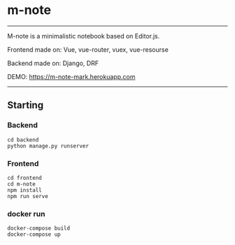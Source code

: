 # m-note
- - -
M-note is a minimalistic notebook based on Editor.js.

Frontend made on: Vue, vue-router, vuex, vue-resourse

Backend made on: Django, DRF

DEMO: https://m-note-mark.herokuapp.com
- - -

## Starting
### Backend
```
cd backend 
python manage.py runserver
```
### Frontend
```
cd frontend
cd m-note
npm install
npm run serve
```
### docker run
```
docker-compose build
docker-compose up
```
